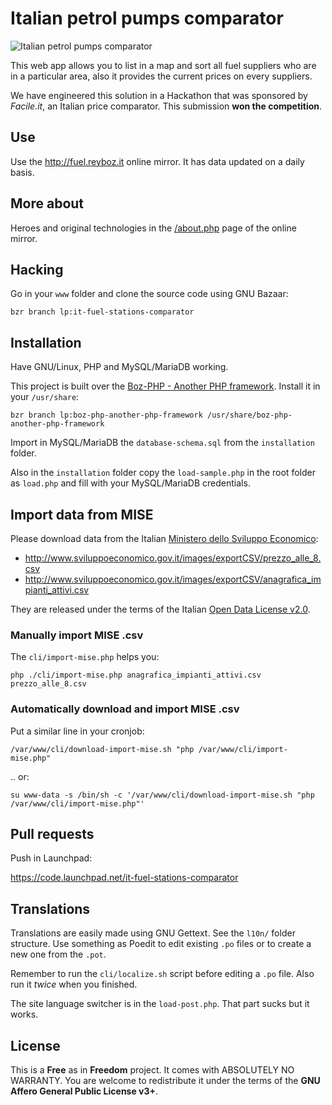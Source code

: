 # Italian petrol pumps comparator
![Italian petrol pumps comparator](http://fuel.reyboz.it/images/fuel-64px.png)

This web app allows you to list in a map and sort all fuel suppliers who are in a particular area, also it provides the current prices on every suppliers.

We have engineered this solution in a Hackathon that was sponsored by *Facile.it*, an Italian price comparator. This submission **won the competition**.

## Use
Use the http://fuel.reyboz.it online mirror. It has data updated on a daily basis.

## More about
Heroes and original technologies in the [/about.php](http://fuel.reyboz.it/about.php) page of the online mirror.

## Hacking
Go in your `www` folder and clone the source code using GNU Bazaar:

    bzr branch lp:it-fuel-stations-comparator

## Installation
Have GNU/Linux, PHP and MySQL/MariaDB working.

This project is built over the [Boz-PHP - Another PHP framework](https://github.com/valerio-bozzolan/boz-php-another-php-framework). Install it in your `/usr/share`:

    bzr branch lp:boz-php-another-php-framework /usr/share/boz-php-another-php-framework

Import in MySQL/MariaDB the `database-schema.sql` from the `installation` folder.

Also in the `installation` folder copy the `load-sample.php` in the root folder as `load.php` and fill with your MySQL/MariaDB credentials.

## Import data from MISE
Please download data from the Italian [Ministero dello Sviluppo Economico](http://www.sviluppoeconomico.gov.it/index.php/it/open-data/elenco-dataset/2032336-carburanti-prezzi-praticati-e-anagrafica-degli-impianti):
 * http://www.sviluppoeconomico.gov.it/images/exportCSV/prezzo_alle_8.csv
 * http://www.sviluppoeconomico.gov.it/images/exportCSV/anagrafica_impianti_attivi.csv

They are released under the terms of the Italian [Open Data License v2.0](http://www.dati.gov.it/iodl/2.0/).

### Manually import MISE .csv
The `cli/import-mise.php` helps you:

    php ./cli/import-mise.php anagrafica_impianti_attivi.csv prezzo_alle_8.csv

### Automatically download and import MISE .csv
Put a similar line in your cronjob:

    /var/www/cli/download-import-mise.sh "php /var/www/cli/import-mise.php"

.. or:

    su www-data -s /bin/sh -c '/var/www/cli/download-import-mise.sh "php /var/www/cli/import-mise.php"'

## Pull requests
Push in Launchpad:

https://code.launchpad.net/it-fuel-stations-comparator

## Translations
Translations are easily made using GNU Gettext. See the `l10n/` folder structure. Use something as Poedit to edit existing `.po` files or to create a new one from the `.pot`.

Remember to run the `cli/localize.sh` script before editing a `.po` file. Also run it *twice* when you finished.

The site language switcher is in the `load-post.php`. That part sucks but it works.

## License
This is a **Free** as in **Freedom** project. It comes with ABSOLUTELY NO WARRANTY. You are welcome to redistribute it under the terms of the **GNU Affero General Public License v3+**.
